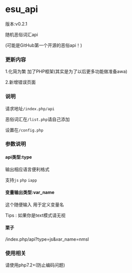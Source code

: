 # esu_api
版本:v0.2.1

随机恶俗词汇api

(可能是GitHub第一个开源的恶俗api！)

### 更新内容

1.化简为繁 加了PHP框架(其实是为了以后更多功能做准备awa)

2.新增错误页面

### 说明

请求地址`/index.php/api`

恶俗词汇在`/list.php`请自己添加

设置在`/config.php`

### 参数说明

#### api类型:type

输出相应语言便利格式

支持`js` `php` `iapp`

#### 变量输出类型:var_name

这个随便输入 用于定义变量名

Tips : 如果你是text模式请无视

#### 栗子 

/index.php/api?type=js&var_name=nmsl

### 使用相关

请使用php7.2+(防止编码问题)